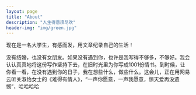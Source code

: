 ```yaml
---
layout: page
title: "About"
description: "人生得意须尽欢" 
header-img: "img/green.jpg"
---
```


现在是一名大学生，有感而发，用文章纪录自己的生活！



没有结婚，也没有女朋友。如果没有遇到你，也许是我写得不够多，不够好。我会认认真真地将这份写作坚持下去，在旧时光里为你写成1001份情书。到时候，让你看一看，在没有遇到你的日子，我在想些什么，做些什么。这会儿，正在用网易云听关淑怡女士的《难得有情人》，“一声你愿意，一声我愿意，惊天爱再没遗憾”，哈哈哈哈
